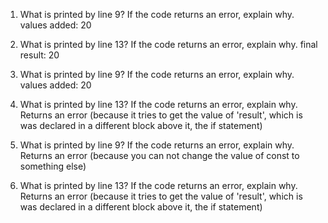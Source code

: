 1. What is printed by line 9? If the code returns an error, explain why.
values added: 20

2. What is printed by line 13? If the code returns an error, explain why.
final result: 20

3. What is printed by line 9? If the code returns an error, explain why.
values added: 20

4. What is printed by line 13? If the code returns an error, explain why. 
Returns an error (because it tries to get the value of 'result', which is was declared in a different block above it, the if statement)

5. What is printed by line 9? If the code returns an error, explain why.
Returns an error (because you can not change the value of const to something else)

6. What is printed by line 13? If the code returns an error, explain why.
Returns an error (because it tries to get the value of 'result', which is was declared in a different block above it, the if statement)
